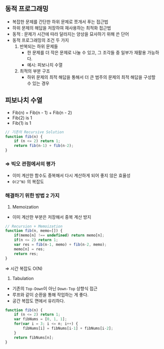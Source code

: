 ## 동적 프로그래밍

- 복잡한 문제를 간단한 하위 문제로 쪼개서 푸는 접근법
- 하위 문제의 해답을 저장하여 재사용하는 최적화 접근법
- 동적 : 문제가 시간에 따라 달라지는 양상을 묘사하기 위해 쓴 단어
- 동적 프로그래밍의 조건 두 가지
    1. 반복되는 하위 문제들
        - 한 문제를 더 작은 문제로 나눌 수 있고, 그 조각들 중 일부가 재활용 가능하다.
        - 예시: 피보나치 수열
    2. 최적의 부분 구조
        - 하위 문제의 최적 해답을 통해서 더 큰 범주의 문제의 최적 해답을 구성할 수 있는 경우

## 피보나치 수열

- Fib(n) = Fib(n - 1) + Fib(n - 2)
- Fib(2) is 1
- Fib(1) is 1

```jsx
// 기존의 Recursive Solution
function fib(n) {
	if (n <= 2) return 1;
	return fib(n-1) + fib(n-2);
}
```

### ⇒ 빅오 관점에서의 평가

- 이미 계산한 함수도 중복해서 다시 계산하게 되어 좋지 않은 효율성
- `O(2^N)` 의 복잡도

### 해결하기 위한 방법 2 가지

1. Memoization
- 이미 계산한 부분은 저장해서 중복 계산 방지

```jsx
// Recursion + Memoization
function fib(n, memo=[]) {
	if(memo[n] !== undefined) return memo[n];
	if(n <= 2) return 1;
	var res = fib(n-1, memo) + fib(n-2, memo);
	memo[n] = res;
	return res;
}
```

⇒ 시간 복잡도 O(N)

1. Tabulation
- 기존의 `Top-Down`이 아닌 `Down-Top` 상향식 접근
- 루프와 같이 순환을 통해 작업하는 게 좋다.
- 공간 복잡도 면에서 유리하다.

```jsx
function fib(n) {
	if (n <= 2) return 1;
	var fibNums = [0, 1, 1];
	for(var i = 3; i <= n; i++) {
		fibNums[i] = fibNums[i-1] + fibNums[i-2];
	}
	return fibNums[n];
}
```
